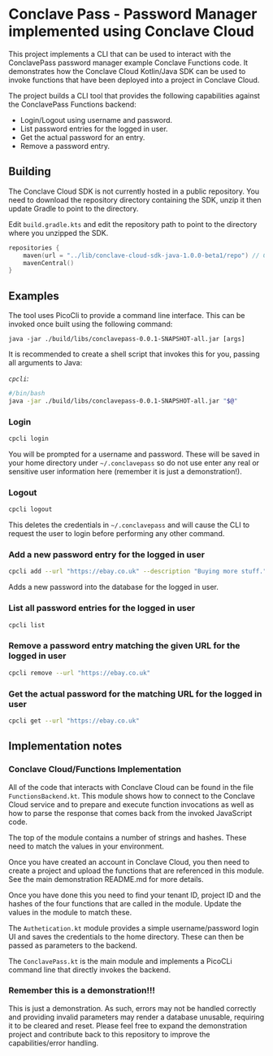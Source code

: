 # Conclave Pass - Password Manager implemented using Conclave Cloud
This project implements a CLI that can be used to interact with the ConclavePass
password manager example Conclave Functions code. It demonstrates how the
Conclave Cloud Kotlin/Java SDK can be used to invoke functions that have been
deployed into a project in Conclave Cloud.

The project builds a CLI tool that provides the following capabilities against
the ConclavePass Functions backend:

* Login/Logout using username and password.
* List password entries for the logged in user.
* Get the actual password for an entry.
* Remove a password entry.

## Building
The Conclave Cloud SDK is not currently hosted in a public repository. You need
to download the repository directory containing the SDK, unzip it then update
Gradle to point to the directory.

Edit `build.gradle.kts` and edit the repository path to point to the directory
where you unzipped the SDK.

```kotlin
repositories {
	maven(url = "../lib/conclave-cloud-sdk-java-1.0.0-beta1/repo") // Change this path
	mavenCentral()
}
```

## Examples
The tool uses PicoCli to provide a command line interface. This can be invoked
once built using the following command:

```
java -jar ./build/libs/conclavepass-0.0.1-SNAPSHOT-all.jar [args]
```

It is recommended to create a shell script that invokes this for you, passing
all arguments to Java:

_`cpcli`:_
```bash
#/bin/bash
java -jar ./build/libs/conclavepass-0.0.1-SNAPSHOT-all.jar "$@"
```

### Login
```bash
cpcli login
```

You will be prompted for a username and password. These will be saved in your
home directory under `~/.conclavepass` so do not use enter any real or sensitive
user information here (remember it is just a demonstration!).

### Logout
```bash
cpcli logout
```

This deletes the credentials in `~/.conclavepass` and will cause the CLI to
request the user to login before performing any other command.

### Add a new password entry for the logged in user
```bash
cpcli add --url "https://ebay.co.uk" --description "Buying more stuff." --username "myuser" --password "N17hIwCN^L2R"
```

Adds a new password into the database for the logged in user.

### List all password entries for the logged in user
```bash
cpcli list
```

### Remove a password entry matching the given URL for the logged in user
```bash
cpcli remove --url "https://ebay.co.uk"
```

### Get the actual password for the matching URL for the logged in user
```bash
cpcli get --url "https://ebay.co.uk"
```

## Implementation notes
### Conclave Cloud/Functions Implementation
All of the code that interacts with Conclave Cloud can be found in the file
`FunctionsBackend.kt`. This module shows how to connect to the Conclave Cloud
service and to prepare and execute function invocations as well as how to parse
the response that comes back from the invoked JavaScript code.

The top of the module contains a number of strings and hashes. These need to
match the values in your environment.

Once you have created an account in Conclave Cloud, you then need to create a
project and upload the functions that are referenced in this module. See the
main demonstration README.md for more details.

Once you have done this you need to find your tenant ID, project ID and the
hashes of the four functions that are called in the module. Update the values in
the module to match these.

The `Authetication.kt` module provides a simple username/password login UI and
saves the credentials to the home directory. These can then be passed as
parameters to the backend.

The `ConclavePass.kt` is the main module and implements a PicoCLi command line
that directly invokes the backend.

### Remember this is a demonstration!!!
This is just a demonstration. As such, errors may not be handled correctly and
providing invalid parameters may render a database unusable, requiring it to be
cleared and reset. Please feel free to expand the demonstration project and
contribute back to this repository to improve the capabilities/error handling.
